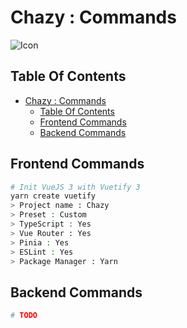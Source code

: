 # Chazy : Commands

![Icon](../icon.png)

## Table Of Contents

- [Chazy : Commands](#chazy--commands)
  - [Table Of Contents](#table-of-contents)
  - [Frontend Commands](#frontend-commands)
  - [Backend Commands](#backend-commands)

## Frontend Commands

```bash
# Init VueJS 3 with Vuetify 3
yarn create vuetify
> Project name : Chazy
> Preset : Custom
> TypeScript : Yes
> Vue Router : Yes
> Pinia : Yes
> ESLint : Yes
> Package Manager : Yarn
```

## Backend Commands

```bash
# TODO
```
